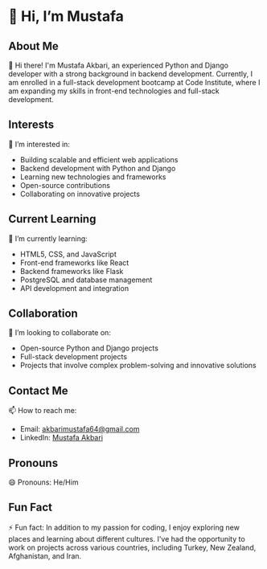 # 👋 Hi, I’m Mustafa

## About Me

👋 Hi there! I'm Mustafa Akbari, an experienced Python and Django developer with a strong background in backend development. Currently, I am enrolled in a full-stack development bootcamp at Code Institute, where I am expanding my skills in front-end technologies and full-stack development.

## Interests

👀 I’m interested in:
- Building scalable and efficient web applications
- Backend development with Python and Django
- Learning new technologies and frameworks
- Open-source contributions
- Collaborating on innovative projects

## Current Learning

🌱 I’m currently learning:
- HTML5, CSS, and JavaScript
- Front-end frameworks like React
- Backend frameworks like Flask
- PostgreSQL and database management
- API development and integration

## Collaboration

💞️ I’m looking to collaborate on:
- Open-source Python and Django projects
- Full-stack development projects
- Projects that involve complex problem-solving and innovative solutions

## Contact Me

📫 How to reach me:
- Email: akbarimustafa64@gmail.com
- LinkedIn: [Mustafa Akbari](https://www.linkedin.com/in/mustafa-akbari-289543219/)

## Pronouns

😄 Pronouns: He/Him

## Fun Fact

⚡ Fun fact: In addition to my passion for coding, I enjoy exploring new places and learning about different cultures. I've had the opportunity to work on projects across various countries, including Turkey, New Zealand, Afghanistan, and Iran.


<!---
ci-mustafa/ci-mustafa is a ✨ special ✨ repository because its `README.md` (this file) appears on your GitHub profile.
You can click the Preview link to take a look at your changes.
--->
